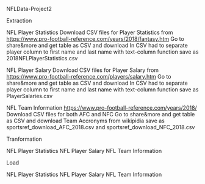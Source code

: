 NFLData-Project2

Extraction

NFL Player Statistics 
Download CSV files for Player Statistics from 
https://www.pro-football-reference.com/years/2018/fantasy.htm
Go to share&more and get table as CSV and download
In CSV had to separate player column to first name and last name with text-column function
save as 2018NFLPlayerStatistics.csv

NFL Player Salary
Download CSV files for Player Salary from 
https://www.pro-football-reference.com/players/salary.htm 
Go to share&more and get table as CSV and download
In CSV had to separate player column to first name and last name with text-column function
save as PlayerSalaries.csv

NFL Team Information 
https://www.pro-football-reference.com/years/2018/
Download CSV files for both AFC and NFC 
Go to share&more and get table as CSV and download
Team Accronyms from wikipidia
save as sportsref_download_AFC_2018.csv and sportsref_download_NFC_2018.csv 

Tranformation 

NFL Player Statistics
NFL Player Salary
NFL Team Information

Load 

NFL Player Statistics
NFL Player Salary
NFL Team Information
